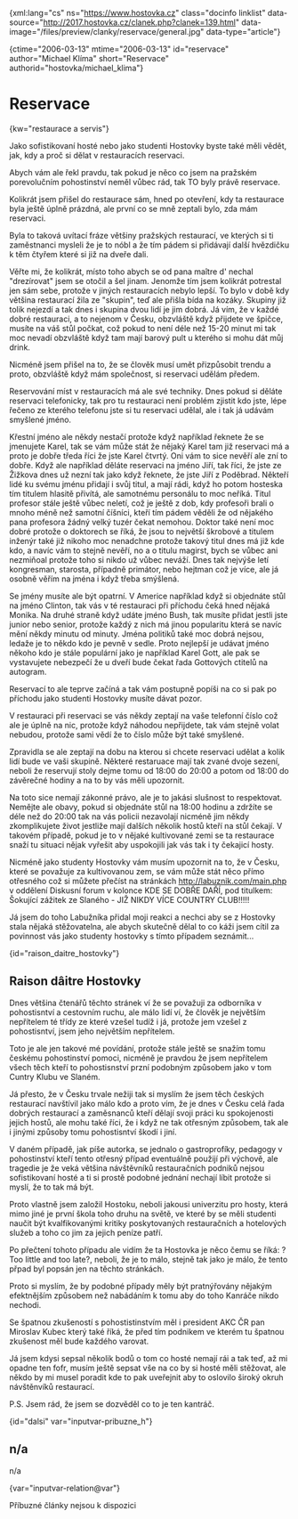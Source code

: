 
{xml:lang="cs" ns="https://www.hostovka.cz" class="docinfo linklist" data-source="http://2017.hostovka.cz/clanek.php?clanek=139.html" data-image="/files/preview/clanky/reservace/general.jpg" data-type="article"}

{ctime="2006-03-13" mtime="2006-03-13" id="reservace" author="Michael Klíma" short="Reservace" authorid="hostovka/michael_klima"}

# Reservace

<!-- generated attribute kw by user_udpatekw.sh on 2020-05-07, do not edit -->

{kw="restaurace a servis"}

Jako sofistikovaní hosté nebo jako studenti Hostovky byste také měli vědět, jak, kdy a proč si dělat v restauracích reservaci.

Abych vám ale řekl pravdu, tak pokud je něco co jsem na pražském porevolučním pohostinství neměl vůbec rád, tak TO byly právě reservace.

Kolikrát jsem přišel do restaurace sám, hned po otevření, kdy ta restaurace byla ještě úplně prázdná, ale první co se mně zeptali bylo, zda mám reservaci.

Byla to taková uvítací fráze většiny pražských restaurací, ve kterých si ti zaměstnanci mysleli že je to nóbl a že tím pádem si přidávají další hvězdičku k těm čtyřem které si již na dveře dali.

Věřte mi, že kolikrát, místo toho abych se od pana maître d' nechal "drezírovat" jsem se otočil a šel jinam. Jenomže tím jsem kolikrát potrestal jen sám sebe, protože v jiných restauracích nebylo lepší. To bylo v době kdy většina restaurací žila ze "skupin", teď ale přišla bída na kozáky. Skupiny již tolik nejezdí a tak dnes i skupina dvou lidí je jim dobrá. Já vím, že v každé dobré restauraci, a to nejenom v Česku, obzvláště když přijdete ve špičce, musíte na váš stůl počkat, což pokud to není déle než 15-20 minut mi tak moc nevadí obzvláště když tam mají barový pult u kterého si mohu dát můj drink.

Nicméně jsem přišel na to, že se člověk musí umět přizpůsobit trendu a proto, obzvláště když mám společnost, si reservaci udělám předem.

Reservování míst v restauracích má ale své techniky. Dnes pokud si děláte reservaci telefonicky, tak pro tu restauraci není problém zjistit kdo jste, lépe řečeno ze kterého telefonu jste si tu reservaci udělal, ale i tak já udávám smyšlené jméno.

Křestní jméno ale někdy nestačí protože když například řeknete že se jmenujete Karel, tak se vám může stát že nějaký Karel tam již reservaci má a proto je dobře tředa říci že jste Karel čtvrtý. Oni vám to sice nevěří ale zní to dobře. Když ale například děláte reservaci na jméno Jiří, tak říci, že jste ze Žižkova dnes už nezní tak jako když řeknete, že jste Jiří z Poděbrad. Někteří lidé ku svému jménu přidají i svůj titul, a mají rádi, když ho potom hosteska tím titulem hlasitě přivítá, ale samotnému personálu to moc neříká. Titul profesor stále ještě vůbec neletí, což je ještě z dob, kdy profesoři brali o mnoho méně než samotní číšníci, kteří tím pádem věděli že od nějakého pana profesora žádný velký tuzér čekat nemohou. Doktor také není moc dobré protože o doktorech se říká, že jsou to největší škrobové a titulem inženýr také již nikoho moc nenadchne protože takový titul dnes má již kde kdo, a navíc vám to stejně nevěří, no a o titulu magirst, bych se vůbec ani nezmiňoal protože toho si nikdo už vůbec neváží. Dnes tak nejvýše letí kongresman, starosta, případně primátor, nebo hejtman což je více, ale já osobně věřím na jména i když třeba smýšlená.

Se jmény musíte ale být opatrní. V Americe například když si objednáte stůl na jméno Clinton, tak vás v té restauraci při příchodu čeká hned nějaká Monika. Na druhé straně když udáte jméno Bush, tak musíte přidat jestli jste junior nebo senior, protože každý z nich má jinou popularitu která se navíc mění někdy minutu od minuty. Jména politiků také moc dobrá nejsou, ledaže je to někdo kdo je pevně v sedle. Proto nejlepší je udávat jméno někoho kdo je stále populární jako je například Karel Gott, ale pak se vystavujete nebezpečí že u dveří bude čekat řada Gottových ctitelů na autogram.

Reservací to ale teprve začíná a tak vám postupně popíši na co si pak po příchodu jako studenti Hostovky musíte dávat pozor.

V restauraci při reservaci se vás někdy zeptají na vaše telefonní číslo což ale je úplně na nic, protože když náhodou nepřijdete, tak vám stejně volat nebudou, protože sami vědí že to číslo může být také smyšlené.

Zpravidla se ale zeptají na dobu na kterou si chcete reservaci udělat a kolik lidí bude ve vaši skupině. Některé restaruace mají tak zvané dvoje sezení, neboli že reservují stoly dejme tomu od 18:00 do 20:00 a potom od 18:00 do závěrečné hodiny a na to by vás měli upozornit.

Na toto sice nemají zákonné právo, ale je to jakási slušnost to respektovat. Nemějte ale obavy, pokud si objednáte stůl na 18:00 hodinu a zdržíte se déle než do 20:00 tak na vás policii nezavolají nicméně jim někdy zkomplikujete život jestliže mají dalších několik hostů kteří na stůl čekají. V takovém případě, pokud je to v nějaké kultivované zemi se ta restaurace snaží tu situaci nějak vyřešit aby uspokojili jak vás tak i ty čekajicí hosty.

Nicméně jako studenty Hostovky vám musím upozornit na to, že v Česku, které se považuje za kultivovanou zem, se vám může stát něco přímo otřesného což si můžete přečíst na stránkách http://labuznik.com/main.php v oddělení Diskusní forum v kolonce KDE SE DOBŘE DAŘÍ, pod titulkem: Šokující zážitek ze Slaného - JIŽ NIKDY VÍCE COUNTRY CLUB!!!!!

Já jsem do toho Labužníka přidal moji reakci a nechci aby se z Hostovky stala nějaká stěžovatelna, ale abych skutečně dělal to co káži jsem cítil za povinnost vás jako studenty hostovky s tímto případem seznámit...

{id="raison\_daitre\_hostovky"}

## Raison dâitre Hostovky

Dnes většina čtenářů těchto stránek ví že se považuji za odborníka v pohostisntví a cestovním ruchu, ale málo lidí ví, že člověk je největším nepřítelem té třídy ze které vzešel tudíž i já, protože jem vzešel z pohostisntví, jsem jeho největším nepřítelem.

Toto je ale jen takové mé povídání, protože stále ještě se snažím tomu českému pohostinství pomoci, nicméně je pravdou že jsem nepřítelem všech těch kteří to pohostisnství przní podobným způsobem jako v tom Cuntry Klubu ve Slaném.

Já přesto, že v Česku trvale nežiji tak si myslím že jsem těch českých restaurací navštívil jako málo kdo a proto vím, že je dnes v Česku celá řada dobrých restaurací a zaměsnanců kteří dělají svoji práci ku spokojenosti jejich hostů, ale mohu také říci, že i když ne tak otřesným způsobem, tak ale i jinými způsoby tomu pohostisntví škodí i jiní.

V daném případě, jak píše autorka, se jednalo o gastroprofíky, pedagogy v pohostinství kteří tento otřesný případ eventuálně použijí při výchově, ale tragedie je že veká většina návštěvníků restauračních podniků nejsou sofistikovaní hosté a ti si prostě podobné jednání nechají líbit protože si myslí, že to tak má být.

Proto vlastně jsem založil Hostoku, neboli jakousi univerzitu pro hosty, která mimo jiné je první škola toho druhu na světě, ve které by se měli studenti naučit být kvalfikovanými kritiky poskytovaných restauračních a hotelových služeb a toho co jim za jejich peníze patří.

Po přečtení tohoto případu ale vidím že ta Hostovka je něco čemu se říká: ?Too little and too late?, neboli, že je to málo, stejně tak jako je málo, že tento přpad byl popsán jen na těchto stránkách.

Proto si myslím, že by podobné případy měly být pratnýřovány nějakým efektnějším způsobem než nabádáním k tomu aby do toho Kanráče nikdo nechodi.

Se špatnou zkušeností s pohostistinstvím měl i president AKC ČR pan Miroslav Kubec který také říká, že před tím podnikem ve kterém tu špatnou zkušenost měl bude každého varovat.

Já jsem kdysi sepsal několik bodů o tom co hosté nemají rái a tak teď, až mi opadne ten fofr, musím ještě sepsat vše na co by si hosté měli stěžovat, ale někdo by mi musel poradit kde to pak uveřejnit aby to oslovilo široký okruh návštěnvíků restaurací.

P.S. Jsem rád, že jsem se dozvěděl co to je ten kantráč.

{id="dalsi" var="inputvar-pribuzne_h"}

## n/a

n/a

{var="inputvar-relation@var"}

Příbuzné články nejsou k dispozici

